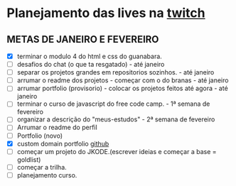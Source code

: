 # Planejamento das lives na [twitch](https://www.twitch.tv/jkoizumii)

## METAS DE JANEIRO E FEVEREIRO
- [x] terminar o modulo 4 do html e css do guanabara.
- [ ] desafios do chat (o que ta resgatado) - até janeiro
- [ ] separar os projetos grandes em repositorios sozinhos. - até janeiro
- [ ] arrumar o readme dos projetos - começar com o do branas - até janeiro
- [ ] arrumar portfolio (provisorio) - colocar os projetos feitos até agora - até janeiro
- [ ] terminar o curso de javascript do free code camp. - 1ª semana de fevereiro
- [ ] organizar a descrição do "meus-estudos" - 2ª semana de fevereiro
- [ ] Arrumar o readme do perfil
- [ ] Portfolio (novo)
- [x] custom domain portfolio [github](https://docs.github.com/pt/pages/configuring-a-custom-domain-for-your-github-pages-site/about-custom-domains-and-github-pages#using-an-apex-domain-for-your-github-pages-site)
- [ ] começar um projeto do JKODE.(escrever ideias e começar a base = goldlist)
- [ ] começar a trilha.
- [ ] planejamento curso.
